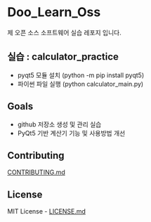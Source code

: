 # Doo_Learn_Oss

제 오픈 소스 소프트웨어 실습 레포지 입니다.

## 실습  : calculator_practice
* pyqt5 모듈 설치 (python -m pip install pyqt5)
* 파이썬 파일 실행 (python calculator_main.py)

## Goals

* github 저장소 생성 및 관리 실습
* PyQt5 기반 계산기 기능 및 사용방법 개선

## Contributing

[CONTRIBUTING.md](https://github.com/DooDooLee/Doo_Learn_Oss/blob/main/CONTRIBUTING.md)

## License

MIT License - [LICENSE.md](LICENSE.md)

